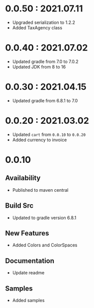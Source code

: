 # 0.0.50 : 2021.07.11

- Upgraded serialization to 1.2.2
- Added TaxAgency class

# 0.0.40 : 2021.07.02

- Updated gradle from 7.0 to 7.0.2
- Updated JDK from 8 to 16

# 0.0.30 : 2021.04.15

- Updated gradle from 6.8.1 to 7.0

# 0.0.20 : 2021.03.02

- Updated `cart` from `0.0.10` to `0.0.20`
- Added currency to invoice

# 0.0.10

## Availability

- Published to maven central

## Build Src

- Updated to gradle version 6.8.1

## New Features

- Added Colors and ColorSpaces

## Documentation

- Update readme

## Samples

- Added samples